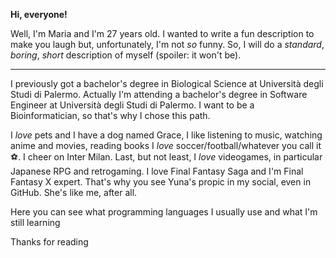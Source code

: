 **Hi, everyone!**

Well, I'm Maria and I'm 27 years old.
I wanted to write a fun description to make you laugh but, unfortunately, I'm not _so_ funny.
So, I will do a _standard_, _boring_, _short_ description of myself  (spoiler: it won't be).

--- 
I previously got a bachelor's degree in Biological Science at Università degli Studi di Palermo.
Actually I'm attending a bachelor's degree in Software Engineer at Università degli Studi di Palermo. 
I want to be a Bioinformatician, so that's why I chose this path.

I _love_ pets and I have a dog named Grace, I like listening to music, watching anime and movies, reading books I _love_ soccer/football/whatever you call it :soccer:. I cheer on Inter Milan. 
Last, but not least, I _love_ videogames, in particular Japanese RPG and retrogaming. I love Final Fantasy Saga and I'm Final Fantasy X expert. That's why you see Yuna's propic in my social, even in GitHub. She's like me, after all.

Here you can see what programming languages I usually use and what I'm still learning

Thanks for reading 
